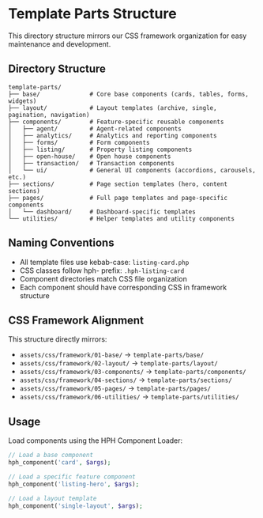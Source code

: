 # Template Parts Structure

This directory structure mirrors our CSS framework organization for easy maintenance and development.

## Directory Structure

```
template-parts/
├── base/              # Core base components (cards, tables, forms, widgets)
├── layout/            # Layout templates (archive, single, pagination, navigation)
├── components/        # Feature-specific reusable components
│   ├── agent/         # Agent-related components
│   ├── analytics/     # Analytics and reporting components
│   ├── forms/         # Form components
│   ├── listing/       # Property listing components
│   ├── open-house/    # Open house components
│   ├── transaction/   # Transaction components
│   └── ui/            # General UI components (accordions, carousels, etc.)
├── sections/          # Page section templates (hero, content sections)
├── pages/             # Full page templates and page-specific components
│   └── dashboard/     # Dashboard-specific templates
└── utilities/         # Helper templates and utility components
```

## Naming Conventions

- All template files use kebab-case: `listing-card.php`
- CSS classes follow hph- prefix: `.hph-listing-card`
- Component directories match CSS file organization
- Each component should have corresponding CSS in framework structure

## CSS Framework Alignment

This structure directly mirrors:
- `assets/css/framework/01-base/` → `template-parts/base/`
- `assets/css/framework/02-layout/` → `template-parts/layout/`  
- `assets/css/framework/03-components/` → `template-parts/components/`
- `assets/css/framework/04-sections/` → `template-parts/sections/`
- `assets/css/framework/05-pages/` → `template-parts/pages/`
- `assets/css/framework/06-utilities/` → `template-parts/utilities/`

## Usage

Load components using the HPH Component Loader:
```php
// Load a base component
hph_component('card', $args);

// Load a specific feature component  
hph_component('listing-hero', $args);

// Load a layout template
hph_component('single-layout', $args);
```